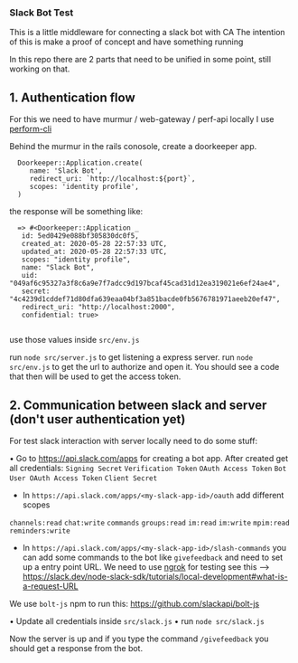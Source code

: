 
### Slack Bot Test

This is a little middleware for connecting a slack bot with CA
The intention of this is make a proof of concept and have something running

In this repo there are 2 parts that need to be unified in some point, still working on that.

## 1. Authentication flow

For this we need to have murmur / web-gateway / perf-api locally I use [perform-cli](https://github.com/cultureamp/perform-cli)

Behind the murmur in the rails conosole, create a doorkeeper app.

```
  Doorkeeper::Application.create(
     name: 'Slack Bot',
     redirect_uri: `http://localhost:${port}`,
     scopes: 'identity profile',
  )
```

the response will be something like: 

```
  => #<Doorkeeper::Application _
   id: 5ed0429e088bf305830dc0f5,
   created_at: 2020-05-28 22:57:33 UTC,
   updated_at: 2020-05-28 22:57:33 UTC,
   scopes: "identity profile",
   name: "Slack Bot",
   uid: "049af6c95327a3f8c6a9e7f7adcc9d197bcaf45cad31d12ea319021e6ef24ae4",
   secret: "4c4239d1cddef71d80dfa639eaa04bf3a851bacde0fb5676781971aeeb20ef47",
   redirect_uri: "http://localhost:2000", 
   confidential: true>
 
```

use those values inside `src/env.js`

run `node src/server.js` to get listening a express server.
run `node src/env.js` to get the url to authorize and open it.
You should see a code that then will be used to get the access token. 

## 2. Communication between slack and server (don't user authentication yet)

For test slack interaction with server  locally need to do some stuff:

• Go to https://api.slack.com/apps for creating a bot app.
After created get all credentials: 
`Signing Secret`
`Verification Token` 
`OAuth Access Token` 
`Bot User OAuth Access Token`
`Client Secret`

- In `https://api.slack.com/apps/<my-slack-app-id>/oauth` add different scopes

`channels:read`
`chat:write`
`commands`
`groups:read`
`im:read`
`im:write`
`mpim:read`
`reminders:write` 

- In `https://api.slack.com/apps/<my-slack-app-id>/slash-commands` 
you can add some commands to the bot like `givefeedback` and need to set up a entry point URL. We need to use [ngrok](https://ngrok.com/) for testing see this --> https://slack.dev/node-slack-sdk/tutorials/local-development#what-is-a-request-URL

We use `bolt-js` npm to run this: https://github.com/slackapi/bolt-js 

• Update all credentials inside `src/slack.js`
• run `node src/slack.js` 

Now the server is up and if you type the command `/givefeedback` you should get a response from the bot.
